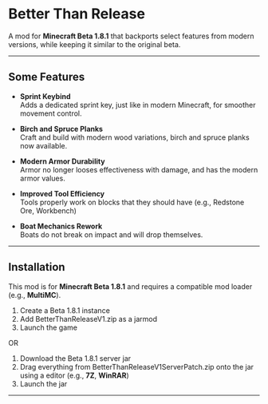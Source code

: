 # Better Than Release

A mod for **Minecraft Beta 1.8.1** that backports select features from modern versions, while keeping it similar to the original beta.

---

## Some Features

- **Sprint Keybind**  
  Adds a dedicated sprint key, just like in modern Minecraft, for smoother movement control.

- **Birch and Spruce Planks**  
  Craft and build with modern wood variations, birch and spruce planks now available.

- **Modern Armor Durability**  
  Armor no longer looses effectiveness with damage, and has the modern armor values.

- **Improved Tool Efficiency**  
  Tools properly work on blocks that they should have (e.g., Redstone Ore, Workbench)

- **Boat Mechanics Rework**  
  Boats do not break on impact and will drop themselves.

---

## Installation

This mod is for **Minecraft Beta 1.8.1** and requires a compatible mod loader (e.g., **MultiMC**).

1. Create a Beta 1.8.1 instance
2. Add BetterThanReleaseV1.zip as a jarmod
3. Launch the game

OR

1. Download the Beta 1.8.1 server jar
2. Drag everything from BetterThanReleaseV1ServerPatch.zip onto the jar using a editor (e.g., **7Z**, **WinRAR**)
3. Launch the jar

---
